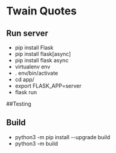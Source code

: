 # Twain Quotes 

## Run server
* pip install Flask
* pip install flask[async]  
* pip install flask async  
* virtualenv env
* . env/bin/activate
* cd app/  
* export FLASK_APP=server
* flask run

##Testing


## Build

* python3 -m pip install --upgrade build
* python3 -m build